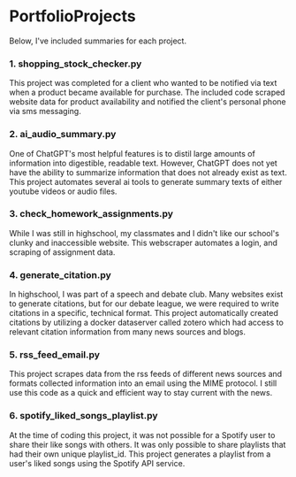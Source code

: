 # PortfolioProjects

Below, I've included summaries for each project.

### 1. shopping_stock_checker.py

This project was completed for a client who wanted to be notified via text when a product became available for purchase. The included code scraped website data for product availability and notified the client's personal phone via sms messaging.

### 2. ai_audio_summary.py

One of ChatGPT's most helpful features is to distil large amounts of information into digestible, readable text. However, ChatGPT does not yet have the ability to summarize information that does not already exist as text. This project automates several ai tools to generate summary texts of either youtube videos or audio files. 

### 3. check_homework_assignments.py

While I was still in highschool, my classmates and I didn't like our school's clunky and inaccessible website. This webscraper automates a login, and scraping of assignment data.

### 4. generate_citation.py

In highschool, I was part of a speech and debate club. Many websites exist to generate citations, but for our debate league, we were required to write citations in a specific, technical format. This project automatically created citations by utilizing a docker dataserver called zotero which had access to relevant citation information from many news sources and blogs.

### 5. rss_feed_email.py

This project scrapes data from the rss feeds of different news sources and formats collected information into an email using the MIME protocol. I still use this code as a quick and efficient way to stay current with the news.

### 6. spotify_liked_songs_playlist.py

At the time of coding this project, it was not possible for a Spotify user to share their like songs with others. It was only possible to share playlists that had their own unique playlist_id. This project generates a playlist from a user's liked songs using the Spotify API service. 
